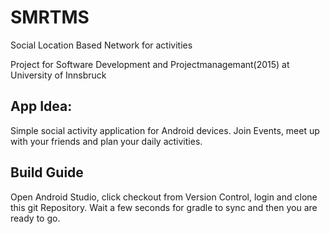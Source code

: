 # SMRTMS
Social Location Based Network for activities 

Project for Software Development and Projectmanagemant(2015) at University of Innsbruck


App Idea:
------------
Simple social activity application for Android devices. Join Events, meet up with your friends and plan your daily activities.


Build Guide
-------------

Open Android Studio, click checkout from Version Control, login and clone this git Repository. Wait a few seconds for gradle to sync and then you are ready to go.


